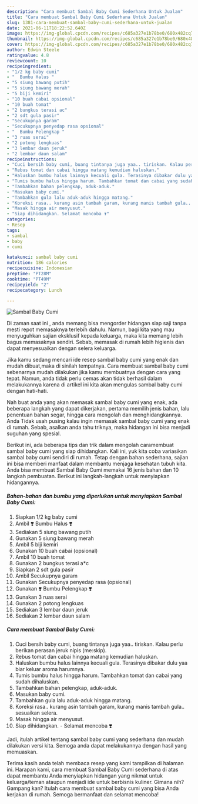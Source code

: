 ```yaml
---
description: "Cara membuat Sambal Baby Cumi Sederhana Untuk Jualan"
title: "Cara membuat Sambal Baby Cumi Sederhana Untuk Jualan"
slug: 1381-cara-membuat-sambal-baby-cumi-sederhana-untuk-jualan
date: 2021-06-11T18:22:52.640Z
image: https://img-global.cpcdn.com/recipes/c685a327e1b78be0/680x482cq70/sambal-baby-cumi-foto-resep-utama.jpg
thumbnail: https://img-global.cpcdn.com/recipes/c685a327e1b78be0/680x482cq70/sambal-baby-cumi-foto-resep-utama.jpg
cover: https://img-global.cpcdn.com/recipes/c685a327e1b78be0/680x482cq70/sambal-baby-cumi-foto-resep-utama.jpg
author: Edwin Steele
ratingvalue: 4.8
reviewcount: 10
recipeingredient:
- "1/2 kg baby cumi"
- "  Bumbu Halus "
- "5 siung bawang putih"
- "5 siung bawang merah"
- "5 biji kemiri"
- "10 buah cabai opsional"
- "10 buah tomat"
- "2 bungkus terasi ac"
- "2 sdt gula pasir"
- "Secukupnya garam"
- "Secukupnya penyedap rasa opsional"
- "  Bumbu Pelengkap "
- "3 ruas serai"
- "2 potong lengkuas"
- "3 lembar daun jeruk"
- "2 lembar daun salam"
recipeinstructions:
- "Cuci bersih baby cumi, buang tintanya juga yaa.. tiriskan. Kalau perlu berikan perasan jeruk nipis (me:skip)."
- "Rebus tomat dan cabai hingga matang kemudian haluskan."
- "Haluskan bumbu halus lainnya kecuali gula. Terasinya dibakar dulu yaa biar keluar aroma harumnya."
- "Tumis bumbu halus hingga harum. Tambahkan tomat dan cabai yang sudah dihaluskan."
- "Tambahkan bahan pelengkap, aduk-aduk."
- "Masukan baby cumi."
- "Tambahkan gula lalu aduk-aduk hingga matang."
- "Koreksi rasa.. kurang asin tambah garam, kurang manis tambah gula.. sesuaikan selera."
- "Masak hingga air menyusut."
- "Siap dihidangkan. Selamat mencoba ❣️"
categories:
- Resep
tags:
- sambal
- baby
- cumi

katakunci: sambal baby cumi 
nutrition: 186 calories
recipecuisine: Indonesian
preptime: "PT28M"
cooktime: "PT49M"
recipeyield: "2"
recipecategory: Lunch

---
```



![Sambal Baby Cumi](https://img-global.cpcdn.com/recipes/c685a327e1b78be0/680x482cq70/sambal-baby-cumi-foto-resep-utama.jpg)

Di zaman  saat ini , anda memang bisa mengorder hidangan siap saji tanpa mesti repot memasaknya terlebih dahulu. Namun, bagi kita yang mau menyuguhkan sajian eksklusif kepada keluarga, maka kita memang lebih bagus memasaknya sendiri. Sebab, memasak di rumah lebih higienis dan dapat menyesuaikan dengan selera keluarga.

Jika kamu sedang mencari ide resep sambal baby cumi yang enak dan mudah dibuat,maka di sinilah tempatnya. Cara membuat sambal baby cumi  sebenarnya mudah dilakukan jika kamu membuatnya dengan cara yang tepat. Namun, anda tidak perlu cemas akan tidak berhasil dalam melakukannya 
karena di artikel ini kita akan mengulas sambal baby cumi dengan hati-hati.  



Nah buat anda yang akan memasak sambal baby cumi yang enak, ada beberapa langkah yang dapat dikerjakan, pertama memilih jenis bahan, lalu penentuan bahan segar, hingga cara mengolah dan menghidangkannya. Anda Tidak usah pusing kalau ingin memasak sambal baby cumi yang enak di rumah. Sebab, asalkan anda  tahu triknya, maka hidangan ini bisa menjadi suguhan yang spesial.

Berikut ini, ada beberapa tips dan trik dalam mengolah caramembuat sambal baby cumi yang siap dihidangkan. Kali ini, yuk kita coba variasikan sambal baby cumi sendiri di rumah. Tetap dengan bahan sederhana, sajian ini bisa memberi manfaat dalam membantu menjaga kesehatan tubuh kita. Anda bisa membuat Sambal Baby Cumi memakai 16 jenis bahan dan 10 langkah pembuatan. Berikut ini langkah-langkah untuk menyiapkan hidangannya.

<!--inarticleads1-->

##### Bahan-bahan dan bumbu yang diperlukan untuk menyiapkan Sambal Baby Cumi:

1. Siapkan 1/2 kg baby cumi
1. Ambil  ❣️ Bumbu Halus ❣️
1. Sediakan 5 siung bawang putih
1. Gunakan 5 siung bawang merah
1. Ambil 5 biji kemiri
1. Gunakan 10 buah cabai (opsional)
1. Ambil 10 buah tomat
1. Gunakan 2 bungkus terasi a*c
1. Siapkan 2 sdt gula pasir
1. Ambil Secukupnya garam
1. Gunakan Secukupnya penyedap rasa (opsional)
1. Gunakan  ❣️ Bumbu Pelengkap ❣️
1. Gunakan 3 ruas serai
1. Gunakan 2 potong lengkuas
1. Sediakan 3 lembar daun jeruk
1. Sediakan 2 lembar daun salam




<!--inarticleads2-->

##### Cara membuat Sambal Baby Cumi:

1. Cuci bersih baby cumi, buang tintanya juga yaa.. tiriskan. Kalau perlu berikan perasan jeruk nipis (me:skip).
1. Rebus tomat dan cabai hingga matang kemudian haluskan.
1. Haluskan bumbu halus lainnya kecuali gula. Terasinya dibakar dulu yaa biar keluar aroma harumnya.
1. Tumis bumbu halus hingga harum. Tambahkan tomat dan cabai yang sudah dihaluskan.
1. Tambahkan bahan pelengkap, aduk-aduk.
1. Masukan baby cumi.
1. Tambahkan gula lalu aduk-aduk hingga matang.
1. Koreksi rasa.. kurang asin tambah garam, kurang manis tambah gula.. sesuaikan selera.
1. Masak hingga air menyusut.
1. Siap dihidangkan. - Selamat mencoba ❣️




Jadi, itulah artikel tentang  sambal baby cumi  yang sederhana dan mudah dilakukan versi kita. Semoga anda dapat melakukannya dengan hasil yang memuaskan. 

Terima kasih anda telah membaca resep yang kami tampilkan di halaman ini. Harapan kami, cara membuat  Sambal Baby Cumi sederhana di atas dapat membantu Anda menyiapkan hidangan yang nikmat untuk keluarga/teman ataupun menjadi ide untuk berbisnis kuliner. Gimana nih? Gampang kan? Itulah cara membuat sambal baby cumi yang bisa Anda kerjakan di rumah. Semoga bermanfaat dan selamat mencoba!

